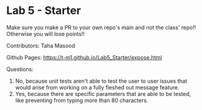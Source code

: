 # Lab 5 - Starter
Make sure you make a PR to your own repo's main and not the class' repo!! Otherwise you will lose points!!

Contributors: Taha Masood

Github Pages: https://t-m1.github.io/Lab5_Starter/expose.html

Questions:

1. No, because unit tests aren't able to test the user to user issues that would arise from working on a fully fleshed out message feature.
2. Yes, because there are specific parameters that are able to be tested, like preventing from typing more than 80 characters.
